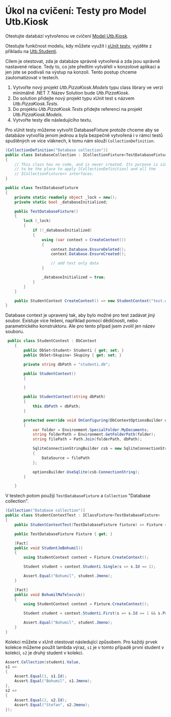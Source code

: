 # Úkol na cvičení: Testy pro Model Utb.Kiosk

Otestujte databází vytvořenou ve cvičení [Model Utb.Kiosk](../ModelUtbKiosk).

Otestujte funkčnost modelu, kdy můžete využít i [xUnit testy](https://learn.microsoft.com/en-us/ef/core/testing/testing-with-the-database), vyjděte z příkladu na [Utb.Studenti](https://github.com/ekral/FAI/tree/master/AF/src/Utb.Studenti).

Cílem je otestovat, zda je databáze správně vytvořená a zda jsou správně nastavené relace. Tedy to, co jste předtím vytvářeli v konzolové aplikaci a jen jste se podívali na výstup na konzoli. Tento postup chceme zautomatizovat v testech.

1) Vytvořte nový projekt *Utb.PizzaKiosk.Models* typu class library ve verzi minimálně .NET 7. Název Solution bude *Utb.PizzaKiosk*.
2) Do solution přidejte nový projekt typu xUnit test s názvem *Utb.PizzaKiosk.Tests*.
3) Do projektu *Utb.PizzaKiosk.Tests* přidejte referenci na projekt *Utb.PizzaKiosk.Models*.
4) Vytvořte testy dle následujícího textu.

Pro xUnit testy můžeme vytvořit DatabaseFixture protože chceme aby se databáze vytvořila jenom jednou a byla bezpečně vytvořená i v rámci testů spuštěných ve více vláknech, k tomu nám slouží ```CollectionDefinition```.

```csharp
[CollectionDefinition("Database collection")]
public class DatabaseCollection : ICollectionFixture<TestDatabaseFixture>
{
    // This class has no code, and is never created. Its purpose is simply
    // to be the place to apply [CollectionDefinition] and all the
    // ICollectionFixture<> interfaces.
}

public class TestDatabaseFixture
{
    private static readonly object _lock = new();
    private static bool _databaseInitialized;

    public TestDatabaseFixture()
    {
        lock (_lock)
        {
            if (!_databaseInitialized)
            {
                using (var context = CreateContext())
                {
                    context.Database.EnsureDeleted();
                    context.Database.EnsureCreated();

                    // add test only data
                }

                _databaseInitialized = true;
            }
        }
    }

    public StudentContext CreateContext() => new StudentContext("test.db");
}
```

Database context je upravený tak, aby bylo možné pro test zadávat jiný soubor. Existuje více řešení, například pomocí dědičnosti, nebo parametrického konstruktoru. Ale pro tento případ jsem zvolil jen název souboru.

```csharp
 public class StudentContext : DbContext
    {
        public DbSet<Student> Studenti { get; set; }
        public DbSet<Skupina> Skupiny { get; set; }

        private string dbPath = "studenti.db";

        public StudentContext()
        {

        }

        public StudentContext(string dbPath)
        {
            this.dbPath = dbPath;
        }

        protected override void OnConfiguring(DbContextOptionsBuilder optionsBuilder)
        {
            var folder = Environment.SpecialFolder.MyDocuments;
            string folderPath = Environment.GetFolderPath(folder);
            string filePath = Path.Join(folderPath, dbPath);

            SqliteConnectionStringBuilder csb = new SqliteConnectionStringBuilder
            {
                DataSource = filePath
            };

            optionsBuilder.UseSqlite(csb.ConnectionString);
        }

    }
```

V testech potom použiji `TestDatabaseFixture` a `Collection` "Database collection".

```csharp
[Collection("Database collection")]
public class StudentContextTest : IClassFixture<TestDatabaseFixture>
{
    public StudentContextTest(TestDatabaseFixture fixture) => Fixture = fixture;

    public TestDatabaseFixture Fixture { get; }

    [Fact]
    public void StudentJeBohumil()
    {
        using StudentContext context = Fixture.CreateContext();

        Student student = context.Studenti.Single(s => s.Id == 1);

        Assert.Equal("Bohumil", student.Jmeno);
    }

    [Fact]
    public void BohumilMaTelocvik()
    {
        using StudentContext context = Fixture.CreateContext();

        Student student = context.Studenti.First(s => s.Id == 1 && s.Predmety.Any(p => p.Nazev == "Telocvik"));

        Assert.Equal("Bohumil", student.Jmeno);
    }
}
```

Kolekci můžete v xUnit otestovat následující způsobem. Pro každý prvek kolekce můžeme použít lambda výraz, `s1` je v tomto případě první student v kolekci, `s2` je druhý student v kolekci.

```csharp
Assert.Collection(studenti.Value, 
s1 =>
{
    Assert.Equal(1, s1.Id);
    Assert.Equal("Bohumil", s1.Jmeno);
}, 
s2 =>
{
    Assert.Equal(2, s2.Id);
    Assert.Equal("Stefan", s2.Jmeno);
});
```
